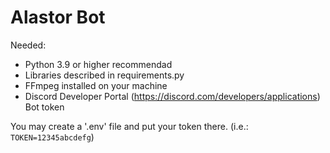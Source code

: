 # Alastor Bot
Needed:
- Python 3.9 or higher recommendad
- Libraries described in requirements.py
- FFmpeg installed on your machine
- Discord Developer Portal (https://discord.com/developers/applications) Bot token

You may create a '.env' file and put your token there. (i.e.: `TOKEN=12345abcdefg`)